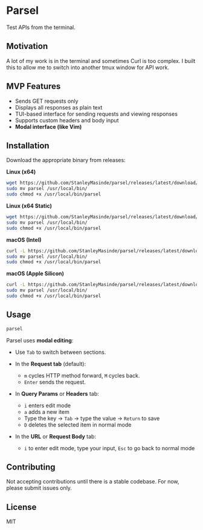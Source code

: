 # Parsel

Test APIs from the terminal.

## Motivation

A lot of my work is in the terminal and sometimes Curl is too complex. I built this to allow me to switch into another tmux window for API work.

## MVP Features

* Sends GET requests only
* Displays all responses as plain text
* TUI-based interface for sending requests and viewing responses
* Supports custom headers and body input
* **Modal interface (like Vim)**

## Installation

Download the appropriate binary from releases:

**Linux (x64)**

```bash
wget https://github.com/StanleyMasinde/parsel/releases/latest/download/parsel-linux-x64.tar.gz && tar -xzf parsel-linux-x64.tar.gz && rm parsel-linux-x64.tar.gz
sudo mv parsel /usr/local/bin/
sudo chmod +x /usr/local/bin/parsel
```

**Linux (x64 Static)**

```bash
wget https://github.com/StanleyMasinde/parsel/releases/latest/download/parsel-linux-x64-static.tar.gz && tar -xzf parsel-linux-x64-static.tar.gz && rm parsel-linux-x64-static.tar.gz
sudo mv parsel /usr/local/bin/
sudo chmod +x /usr/local/bin/parsel
```

**macOS (Intel)**

```bash
curl -L https://github.com/StanleyMasinde/parsel/releases/latest/download/parsel-darwin-x64.tar.gz | tar -xz
sudo mv parsel /usr/local/bin/
sudo chmod +x /usr/local/bin/parsel
```

**macOS (Apple Silicon)**

```bash
curl -L https://github.com/StanleyMasinde/parsel/releases/latest/download/parsel-darwin-arm64.tar.gz | tar -xz
sudo mv parsel /usr/local/bin/
sudo chmod +x /usr/local/bin/parsel
```

## Usage

```bash
parsel
```

Parsel uses **modal editing**:

* Use `Tab` to switch between sections.
* In the **Request tab** (default):

  * `m` cycles HTTP method forward, `M` cycles back.
  * `Enter` sends the request.
* In **Query Params** or **Headers** tab:

  * `i` enters edit mode
  * `a` adds a new item
  * Type the key → `Tab` → type the value → `Return` to save
  * `D` deletes the selected item in normal mode
* In the **URL** or **Request Body** tab:

  * `i` to enter edit mode, type your input, `Esc` to go back to normal mode

## Contributing

Not accepting contributions until there is a stable codebase. For now, please submit issues only.

## License

MIT

